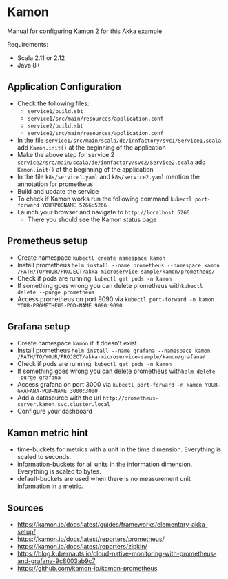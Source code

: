 # Kamon
Manual for configuring Kamon 2 for this Akka example

Requirements:
- Scala 2.11 or 2.12
- Java 8+

## Application Configuration
- Check the following files:
    - ```service1/build.sbt```
    - ```service1/src/main/resources/application.conf```
    - ```service2/build.sbt```
    - ```service2/src/main/resources/application.conf```
- In the file ```service1/src/main/scala/de/innfactory/svc1/Service1.scala``` add ```Kamon.init()``` at the beginning of the application
- Make the above step for service 2 ```service2/src/main/scala/de/innfactory/svc2/Service2.scala``` add ```Kamon.init()``` at the beginning of the application
- In the file ```k8s/service1.yaml``` and ```k8s/service2.yaml``` mention the annotation for prometheus
- Build and update the service
- To check if Kamon works run the following command ```kubectl port-forward YOURPODNAME 5266:5266```
- Launch your browser and navigate to ```http://localhost:5266```
    - There you should see the Kamon status page
    
## Prometheus setup
- Create namespace ```kubectl create namespace kamon```
- Install prometheus ```helm install --name prometheus --namespace kamon /PATH/TO/YOUR/PROJECT/akka-microservice-sample/kamon/prometheus/```
- Check if pods are running: ```kubectl get pods -n kamon```
- If something goes wrong you can delete prometheus with```kubectl delete --purge prometheus```
- Access prometheus on port 9090 via ```kubectl port-forward -n kamon YOUR-PROMETHEUS-POD-NAME 9090:9090```

## Grafana setup
- Create namespace ```kamon``` if it doesn't exist
- Install prometheus ```helm install --name grafana --namespace kamon /PATH/TO/YOUR/PROJECT/akka-microservice-sample/kamon/grafana/```
- Check if pods are running: ```kubectl get pods -n kamon```
- If something goes wrong you can delete prometheus with```helm delete --purge grafana```
- Access grafana on port 3000 via ```kubectl port-forward -n kamon YOUR-GRAFANA-POD-NAME 3000:3000```
- Add a datasource with the url ```http://prometheus-server.kamon.svc.cluster.local```
- Configure your dashboard

## Kamon metric hint
- time-buckets for metrics with a unit in the time dimension. Everything is scaled to seconds.
- information-buckets for all units in the information dimension. Everything is scaled to bytes.
- default-buckets are used when there is no measurement unit information in a metric.
 
## Sources
- https://kamon.io/docs/latest/guides/frameworks/elementary-akka-setup/
- https://kamon.io/docs/latest/reporters/prometheus/
- https://kamon.io/docs/latest/reporters/zipkin/
- https://blog.kubernauts.io/cloud-native-monitoring-with-prometheus-and-grafana-9c8003ab9c7
- https://github.com/kamon-io/kamon-prometheus